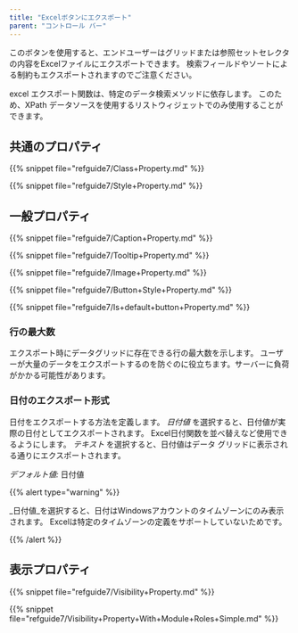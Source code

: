 ```yaml
---
title: "Excelボタンにエクスポート"
parent: "コントロール バー"
---
```



このボタンを使用すると、エンドユーザーはグリッドまたは参照セットセレクタの内容をExcelファイルにエクスポートできます。 検索フィールドやソートによる制約もエクスポートされますのでご注意ください。

excel エクスポート関数は、特定のデータ検索メソッドに依存します。 このため、XPath データソースを使用するリストウィジェットでのみ使用することができます。

## 共通のプロパティ

{{% snippet file="refguide7/Class+Property.md" %}}

{{% snippet file="refguide7/Style+Property.md" %}}

## 一般プロパティ

{{% snippet file="refguide7/Caption+Property.md" %}}

{{% snippet file="refguide7/Tooltip+Property.md" %}}

{{% snippet file="refguide7/Image+Property.md" %}}

{{% snippet file="refguide7/Button+Style+Property.md" %}}

{{% snippet file="refguide7/Is+default+button+Property.md" %}}

### 行の最大数

エクスポート時にデータグリッドに存在できる行の最大数を示します。 ユーザーが大量のデータをエクスポートするのを防ぐのに役立ちます。サーバーに負荷がかかる可能性があります。

### 日付のエクスポート形式

日付をエクスポートする方法を定義します。 _日付値_ を選択すると、日付値が実際の日付としてエクスポートされます。 Excel日付関数を並べ替えなど使用できるようにします。 _テキスト_ を選択すると、日付値はデータ グリッドに表示される通りにエクスポートされます。

_デフォルト値:_ 日付値

{{% alert type="warning" %}}

_日付値_を選択すると、日付はWindowsアカウントのタイムゾーンにのみ表示されます。 Excelは特定のタイムゾーンの定義をサポートしていないためです。

{{% /alert %}}

## 表示プロパティ

{{% snippet file="refguide7/Visibility+Property.md" %}}

{{% snippet file="refguide7/Visibility+Property+With+Module+Roles+Simple.md" %}}
